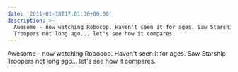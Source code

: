```yaml
---
date: '2011-01-18T17:01:30+00:00'
description: >-
  Awesome - now watching Robocop. Haven't seen it for ages. Saw Starship
  Troopers not long ago... let's see how it compares.
---
```

Awesome - now watching Robocop. Haven't seen it for ages. Saw Starship Troopers not long ago... let's see how it compares.
